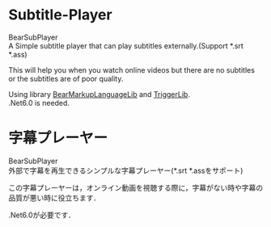 # Subtitle-Player
 BearSubPlayer  
 A Simple subtitle player that can play subtitles externally.(Support *.srt *.ass)  
  
 This will help you when you watch online videos but there are no subtitles or the subtitles are of poor quality.  
  
  Using library [BearMarkupLanguageLib](https://github.com/MisakiBear/BearMarkupLanguageLib) and [TriggerLib](https://github.com/MisakiBear/TriggerLib).  
  .Net6.0 is needed.  
  
  
# 字幕プレーヤー
 BearSubPlayer  
 外部で字幕を再生できるシンプルな字幕プレーヤー(*.srt *.assをサポート)  
  
 この字幕プレーヤーは，オンライン動画を視聴する際に，字幕がない時や字幕の品質が悪い時に役立ちます．   
  
  .Net6.0が必要です．  
